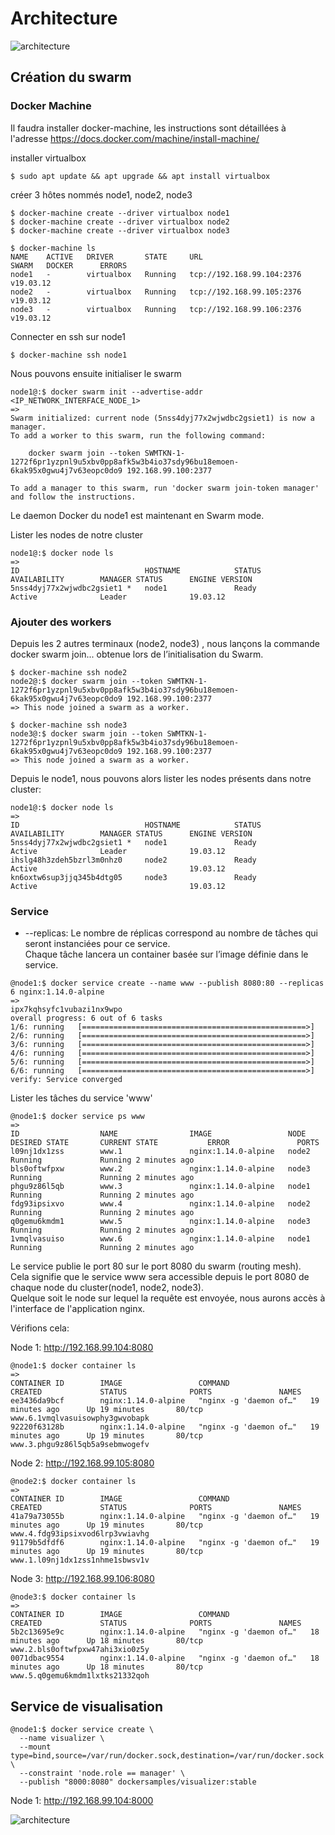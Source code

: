 
# Architecture

![architecture](./architecture.png)

## Création du swarm


### Docker Machine
Il faudra installer docker-machine, les instructions sont détaillées à l'adresse https://docs.docker.com/machine/install-machine/

installer virtualbox
```
$ sudo apt update && apt upgrade && apt install virtualbox
```

créer 3 hôtes nommés node1, node2, node3
```
$ docker-machine create --driver virtualbox node1
$ docker-machine create --driver virtualbox node2
$ docker-machine create --driver virtualbox node3
```

```
$ docker-machine ls
NAME    ACTIVE   DRIVER       STATE     URL                         SWARM   DOCKER      ERRORS
node1   -        virtualbox   Running   tcp://192.168.99.104:2376           v19.03.12   
node2   -        virtualbox   Running   tcp://192.168.99.105:2376           v19.03.12   
node3   -        virtualbox   Running   tcp://192.168.99.106:2376           v19.03.12   
```

Connecter en ssh sur node1
```
$ docker-machine ssh node1
```

Nous pouvons ensuite initialiser le swarm
```
node1@:$ docker swarm init --advertise-addr <IP_NETWORK_INTERFACE_NODE_1>
=>
Swarm initialized: current node (5nss4dyj77x2wjwdbc2gsiet1) is now a manager.
To add a worker to this swarm, run the following command:

    docker swarm join --token SWMTKN-1-1272f6pr1yzpnl9u5xbv0pp8afk5w3b4io37sdy96bu18emoen-6kak95x0gwu4j7v63eopc0do9 192.168.99.100:2377

To add a manager to this swarm, run 'docker swarm join-token manager' and follow the instructions.
```
Le daemon Docker du node1 est maintenant en Swarm mode.

Lister les nodes de notre cluster
```
node1@:$ docker node ls
=>
ID                            HOSTNAME            STATUS              AVAILABILITY        MANAGER STATUS      ENGINE VERSION
5nss4dyj77x2wjwdbc2gsiet1 *   node1               Ready               Active              Leader              19.03.12
```

### Ajouter des workers
Depuis les 2 autres terminaux (node2, node3) , nous lançons la commande docker swarm join... obtenue lors de l’initialisation du Swarm.

```
$ docker-machine ssh node2
node2@:$ docker swarm join --token SWMTKN-1-1272f6pr1yzpnl9u5xbv0pp8afk5w3b4io37sdy96bu18emoen-6kak95x0gwu4j7v63eopc0do9 192.168.99.100:2377
=> This node joined a swarm as a worker.
```

```
$ docker-machine ssh node3
node3@:$ docker swarm join --token SWMTKN-1-1272f6pr1yzpnl9u5xbv0pp8afk5w3b4io37sdy96bu18emoen-6kak95x0gwu4j7v63eopc0do9 192.168.99.100:2377
=> This node joined a swarm as a worker.
```

Depuis le node1, nous pouvons alors lister les nodes présents dans notre cluster:
```
node1@:$ docker node ls
=>                                                                                                                                                         
ID                            HOSTNAME            STATUS              AVAILABILITY        MANAGER STATUS      ENGINE VERSION
5nss4dyj77x2wjwdbc2gsiet1 *   node1               Ready               Active              Leader              19.03.12
ihslg48h3zdeh5bzrl3m0nhz0     node2               Ready               Active                                  19.03.12
kn6oxtw6sup3jjq345b4dtg05     node3               Ready               Active                                  19.03.12
```

### Service

- --replicas: Le nombre de réplicas correspond au nombre de tâches qui seront instanciées pour ce service.\
Chaque tâche lancera un container basée sur l’image définie dans le service.

```
@node1:$ docker service create --name www --publish 8080:80 --replicas 6 nginx:1.14.0-alpine
=>
ipx7kqhsyfc1vubazi1nx9wpo
overall progress: 6 out of 6 tasks 
1/6: running   [==================================================>] 
2/6: running   [==================================================>] 
3/6: running   [==================================================>] 
4/6: running   [==================================================>] 
5/6: running   [==================================================>] 
6/6: running   [==================================================>] 
verify: Service converged 
```

Lister les tâches du service 'www'
```
@node1:$ docker service ps www  
=>                                                                                                                                                  
ID                  NAME                IMAGE                 NODE                DESIRED STATE       CURRENT STATE           ERROR               PORTS
l09nj1dx1zss        www.1               nginx:1.14.0-alpine   node2               Running             Running 2 minutes ago                       
bls0oftwfpxw        www.2               nginx:1.14.0-alpine   node3               Running             Running 2 minutes ago                       
phgu9z86l5qb        www.3               nginx:1.14.0-alpine   node1               Running             Running 2 minutes ago                       
fdg93ipsixvo        www.4               nginx:1.14.0-alpine   node2               Running             Running 2 minutes ago                       
q0gemu6kmdm1        www.5               nginx:1.14.0-alpine   node3               Running             Running 2 minutes ago                       
1vmqlvasuiso        www.6               nginx:1.14.0-alpine   node1               Running             Running 2 minutes ago                       
```
Le service publie le port 80 sur le port 8080 du swarm (routing mesh).\
Cela signifie que le service www sera accessible depuis le port 8080 de chaque node du cluster(node1, node2, node3).\
Quelque soit le node sur lequel la requête est envoyée, nous aurons accès à l'interface de l'application nginx.

Vérifions cela:

Node 1: http://192.168.99.104:8080
```
@node1:$ docker container ls
=>
CONTAINER ID        IMAGE                 COMMAND                  CREATED             STATUS              PORTS               NAMES
ee3436da9bcf        nginx:1.14.0-alpine   "nginx -g 'daemon of…"   19 minutes ago      Up 19 minutes       80/tcp              www.6.1vmqlvasuisowphy3gwvobapk
92220f63128b        nginx:1.14.0-alpine   "nginx -g 'daemon of…"   19 minutes ago      Up 19 minutes       80/tcp              www.3.phgu9z86l5qb5a9sebmwogefv
```

Node 2: http://192.168.99.105:8080
```
@node2:$ docker container ls
=>
CONTAINER ID        IMAGE                 COMMAND                  CREATED             STATUS              PORTS               NAMES
41a79a73055b        nginx:1.14.0-alpine   "nginx -g 'daemon of…"   19 minutes ago      Up 19 minutes       80/tcp              www.4.fdg93ipsixvod6lrp3vwiavhg
91179b5dfdf6        nginx:1.14.0-alpine   "nginx -g 'daemon of…"   19 minutes ago      Up 19 minutes       80/tcp              www.1.l09nj1dx1zss1nhme1sbwsv1v
```

Node 3: http://192.168.99.106:8080
```
@node3:$ docker container ls
=>
CONTAINER ID        IMAGE                 COMMAND                  CREATED             STATUS              PORTS               NAMES
5b2c13695e9c        nginx:1.14.0-alpine   "nginx -g 'daemon of…"   18 minutes ago      Up 18 minutes       80/tcp              www.2.bls0oftwfpxw47ahi3xio0z5y
0071dbac9554        nginx:1.14.0-alpine   "nginx -g 'daemon of…"   18 minutes ago      Up 18 minutes       80/tcp              www.5.q0gemu6kmdm1lxtks21332qoh
```


## Service de visualisation

```
@node1:$ docker service create \
  --name visualizer \
  --mount type=bind,source=/var/run/docker.sock,destination=/var/run/docker.sock \
  --constraint 'node.role == manager' \
  --publish "8000:8080" dockersamples/visualizer:stable

```

Node 1: http://192.168.99.104:8000

![architecture](./visualizer.png)
